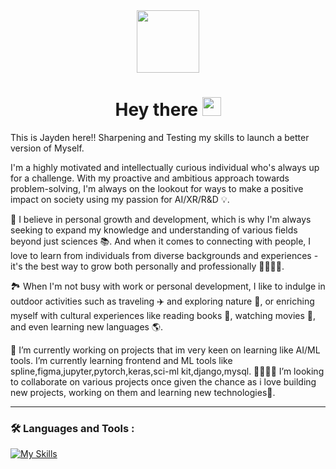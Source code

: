 
<div id="header" align="center">
 <img src="https://media.giphy.com/media/M9gbBd9nbDrOTu1Mqx/giphy.gif" width="100"/>
</div>

<h1 align="center">
  Hey there
  <img src="https://media.giphy.com/media/hvRJCLFzcasrR4ia7z/giphy.gif" width="30px"/>
</h1>

This is Jayden here!! Sharpening and Testing my skills to launch a better version of Myself.
 
I'm a highly motivated and intellectually curious individual who's always up for a challenge. With my proactive and ambitious approach towards problem-solving, I'm always on the lookout for ways to make a positive impact on society using my passion for AI/XR/R&D 💡.

🌱 I believe in personal growth and development, which is why I'm always seeking to expand my knowledge and understanding of various fields beyond just sciences 📚. And when it comes to connecting with people, I love to learn from individuals from diverse backgrounds and experiences - it's the best way to grow both personally and professionally 👨‍👩‍👧‍👦.

🏞️ When I'm not busy with work or personal development, I like to indulge in outdoor activities such as traveling ✈️ and exploring nature 🌲, or enriching myself with cultural experiences like reading books 📖, watching movies 🍿, and even learning new languages 🌎.

🔭 I’m currently working on projects that im very keen on learning like AI/ML tools.  I’m currently learning frontend and ML tools like spline,figma,jupyter,pytorch,keras,sci-ml kit,django,mysql. 👨‍💻👩‍💻 I’m looking to collaborate on various projects once given the chance as i love building new projects, working on them and learning new technologies🚀.


---

### :hammer_and_wrench: Languages and Tools :
[![My Skills](https://skillicons.dev/icons?i=html,css,js,c,cpp,python,figma,github,mysql,vscode,webflow,tensorflow,django,keras,pytorch,stackoverflow&perline=3)](https://skillicons.dev)
